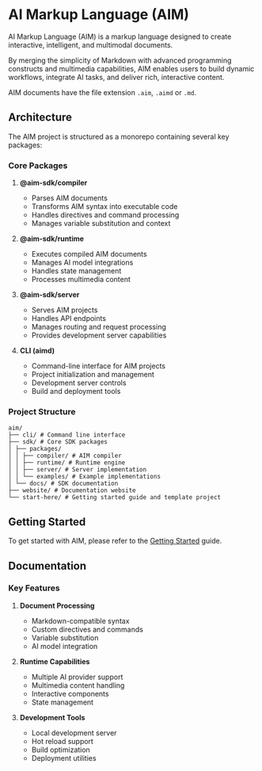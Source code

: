 # **AI Markup Language (AIM)**

AI Markup Language (AIM) is a markup language designed to create interactive, intelligent, and multimodal documents. 

By merging the simplicity of Markdown with advanced programming constructs and multimedia capabilities, AIM enables users to build dynamic workflows, integrate AI tasks, and deliver rich, interactive content. 

AIM documents have the file extension `.aim`, `.aimd` or `.md`.

## **Architecture**

The AIM project is structured as a monorepo containing several key packages:

### Core Packages

1. **@aim-sdk/compiler**
   - Parses AIM documents
   - Transforms AIM syntax into executable code
   - Handles directives and command processing
   - Manages variable substitution and context

2. **@aim-sdk/runtime**
   - Executes compiled AIM documents
   - Manages AI model integrations
   - Handles state management
   - Processes multimedia content

3. **@aim-sdk/server**
   - Serves AIM projects
   - Handles API endpoints
   - Manages routing and request processing
   - Provides development server capabilities

4. **CLI (aimd)**
   - Command-line interface for AIM projects
   - Project initialization and management
   - Development server controls
   - Build and deployment tools

### Project Structure

```
aim/
├── cli/ # Command line interface
├── sdk/ # Core SDK packages
│ ├── packages/
│ │ ├── compiler/ # AIM compiler
│ │ ├── runtime/ # Runtime engine
│ │ ├── server/ # Server implementation
│ │ └── examples/ # Example implementations
│ └── docs/ # SDK documentation
├── website/ # Documentation website
└── start-here/ # Getting started guide and template project
```

## **Getting Started**

To get started with AIM, please refer to the [Getting Started](./start-here/README.md) guide.

## **Documentation**

### Key Features

1. **Document Processing**
   - Markdown-compatible syntax
   - Custom directives and commands
   - Variable substitution
   - AI model integration

2. **Runtime Capabilities**
   - Multiple AI provider support
   - Multimedia content handling
   - Interactive components
   - State management

3. **Development Tools**
   - Local development server
   - Hot reload support
   - Build optimization
   - Deployment utilities

